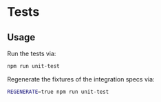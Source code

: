 # Tests

## Usage

Run the tests via:

```sh
npm run unit-test
```

Regenerate the fixtures of the integration specs via:

```sh
REGENERATE=true npm run unit-test
```

